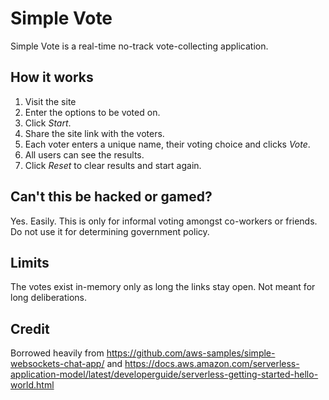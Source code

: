 # Simple Vote

Simple Vote is a real-time no-track vote-collecting application.

## How it works

1. Visit the site
1. Enter the options to be voted on.
1. Click _Start_.
1. Share the site link with the voters.
1. Each voter enters a unique name, their voting choice and clicks _Vote_.
1. All users can see the results.
1. Click _Reset_ to clear results and start again.

## Can't this be hacked or gamed?

Yes. Easily. This is only for informal voting amongst co-workers or friends. Do not use it for determining government policy.

## Limits

The votes exist in-memory only as long the links stay open. Not meant for long deliberations.

## Credit

Borrowed heavily from <https://github.com/aws-samples/simple-websockets-chat-app/> and <https://docs.aws.amazon.com/serverless-application-model/latest/developerguide/serverless-getting-started-hello-world.html>
